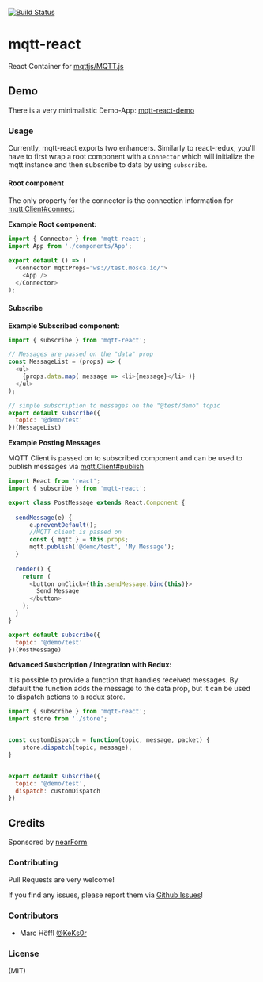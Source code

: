 [![Build Status](https://travis-ci.org/KeKs0r/mqtt-react.svg?branch=master)](https://travis-ci.org/KeKs0r/mqtt-react)

# mqtt-react
React Container for [mqttjs/MQTT.js](https://github.com/mqttjs/MQTT.js)

<!--
### Installation
```
npm i -S mqtt-react
```
-->

## Demo
There is a very minimalistic Demo-App: [mqtt-react-demo](https://github.com/KeKs0r/mqtt-react-demo)

### Usage
Currently, mqtt-react exports two enhancers.
Similarly to react-redux, you'll have to first wrap a root component with a
```Connector``` which will initialize the mqtt instance and then subscribe to
data by using ```subscribe```.

#### Root component
The only property for the connector is the connection information for [mqtt.Client#connect](https://github.com/mqttjs/MQTT.js#connect)

**Example Root component:**
```JavaScript
import { Connector } from 'mqtt-react';
import App from './components/App';

export default () => (
  <Connector mqttProps="ws://test.mosca.io/">
    <App />
  </Connector>
);
```

#### Subscribe 
**Example Subscribed component:**
```JavaScript
import { subscribe } from 'mqtt-react';

// Messages are passed on the "data" prop
const MessageList = (props) => (
  <ul>
    {props.data.map( message => <li>{message}</li> )}
  </ul>
);

// simple subscription to messages on the "@test/demo" topic
export default subscribe({
  topic: '@demo/test'
})(MessageList)
```


**Example Posting Messages**

MQTT Client is passed on to subscribed component and can be used to publish messages via
[mqtt.Client#publish](https://github.com/mqttjs/MQTT.js#publish)

```JavaScript
import React from 'react';
import { subscribe } from 'mqtt-react';

export class PostMessage extends React.Component {
    
  sendMessage(e) {
      e.preventDefault();
      //MQTT client is passed on
      const { mqtt } = this.props;
      mqtt.publish('@demo/test', 'My Message');
  }  
  
  render() {
    return (
      <button onClick={this.sendMessage.bind(this)}>
        Send Message
      </button>
    );
  }
}

export default subscribe({
  topic: '@demo/test'
})(PostMessage)
```

**Advanced Susbcription / Integration with Redux:**

It is possible to provide a function that handles received messages. 
By default the function adds the message to the data prop, but it can be used to dispatch actions to a redux store.
```JavaScript
import { subscribe } from 'mqtt-react';
import store from './store';


const customDispatch = function(topic, message, packet) {
    store.dispatch(topic, message);
}


export default subscribe({
  topic: '@demo/test',
  dispatch: customDispatch
})
```

## Credits
Sponsored by <a href="http://nearform.com">nearForm</a>

### Contributing

Pull Requests are very welcome!

If you find any issues, please report them via [Github Issues](https://github.com/KeKs0r/mqtt-react/issues)!

### Contributors
- Marc Höffl [@KeKs0r](https://github.com/KeKs0r)

### License
(MIT)